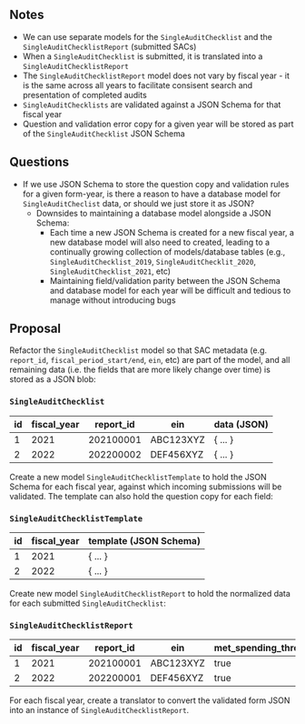 ## Notes
- We can use separate models for the `SingleAuditChecklist` and the `SingleAuditChecklistReport` (submitted SACs)
- When a `SingleAuditChecklist` is submitted, it is translated into a `SingleAuditChecklistReport`
- The `SingleAuditChecklistReport` model does not vary by fiscal year - it is the same across all years to facilitate consisent search and presentation of completed audits
- `SingleAuditChecklists` are validated against a JSON Schema for that fiscal year
- Question and validation error copy for a given year will be stored as part of the `SingleAuditChecklist` JSON Schema


## Questions
- If we use JSON Schema to store the question copy and validation rules for a given form-year, is there a reason to have a database model for `SingleAuditCheclist` data, or should we just store it as JSON?
  - Downsides to maintaining a database model alongside a JSON Schema:
    - Each time a new JSON Schema is created for a new fiscal year, a new database model will also need to created, leading to a continually growing collection of models/database tables (e.g., `SingleAuditChecklist_2019`, `SingleAuditChecklit_2020`, `SingleAuditChecklist_2021`, etc)
    - Maintaining field/validation parity between the JSON Schema and database model for each year will be difficult and tedious to manage without introducing bugs


## Proposal

Refactor the `SingleAuditChecklist` model so that SAC metadata (e.g. `report_id`, `fiscal_period_start/end`, `ein`, etc) are part of the model, and all remaining data (i.e. the fields that are more likely change over time) is stored as a JSON blob:

### `SingleAuditChecklist`
| id | fiscal_year | report_id | ein | data (JSON) |
| -- | ----------- | --------- | --- | ---- |
| 1 | 2021 | 202100001 | ABC123XYZ | { ... } |
| 2 | 2022 | 202200002 | DEF456XYZ | { ... } |

Create a new model `SingleAuditChecklistTemplate` to hold the JSON Schema for each fiscal year, against which incoming submissions will be validated. The template can also hold the question copy for each field:

### `SingleAuditChecklistTemplate`
| id | fiscal_year | template (JSON Schema) |
| -- | ----------- | -------- |
| 1 | 2021 | { ... } |
| 2 | 2022 | { ... } |

Create new model `SingleAuditChecklistReport` to hold the normalized data for each submitted `SingleAuditChecklist`:

### `SingleAuditChecklistReport`
| id | fiscal_year | report_id | ein | met_spending_threshold | etc |
| -- | ----------- | --------- | --- | ---------------------- | --- |
| 1 | 2021 | 202100001 | ABC123XYZ | true | ... |
| 2 | 2022 | 202200001 | DEF456XYZ | true | ... |

For each fiscal year, create a translator to convert the validated form JSON into an instance of `SingleAuditChecklistReport`.

